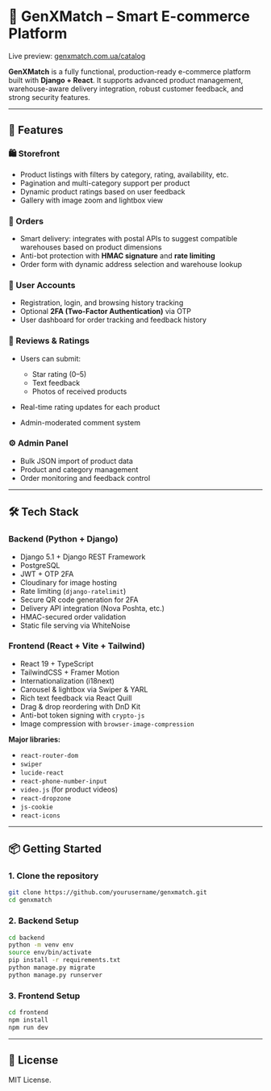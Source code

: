 # 🛒 GenXMatch – Smart E-commerce Platform

Live preview: [genxmatch.com.ua/catalog](https://www.genxmatch.com.ua/catalog)

**GenXMatch** is a fully functional, production-ready e-commerce platform built with **Django + React**. It supports advanced product management, warehouse-aware delivery integration, robust customer feedback, and strong security features.

---

## 🚀 Features

### 🛍️ Storefront

* Product listings with filters by category, rating, availability, etc.
* Pagination and multi-category support per product
* Dynamic product ratings based on user feedback
* Gallery with image zoom and lightbox view

### 🧾 Orders

* Smart delivery: integrates with postal APIs to suggest compatible warehouses based on product dimensions
* Anti-bot protection with **HMAC signature** and **rate limiting**
* Order form with dynamic address selection and warehouse lookup

### 👤 User Accounts

* Registration, login, and browsing history tracking
* Optional **2FA (Two-Factor Authentication)** via OTP
* User dashboard for order tracking and feedback history

### 💬 Reviews & Ratings

* Users can submit:

  * Star rating (0–5)
  * Text feedback
  * Photos of received products
* Real-time rating updates for each product
* Admin-moderated comment system

### ⚙️ Admin Panel

* Bulk JSON import of product data
* Product and category management
* Order monitoring and feedback control

---

## 🛠️ Tech Stack

### Backend (Python + Django)

* Django 5.1 + Django REST Framework
* PostgreSQL
* JWT + OTP 2FA
* Cloudinary for image hosting
* Rate limiting (`django-ratelimit`)
* Secure QR code generation for 2FA
* Delivery API integration (Nova Poshta, etc.)
* HMAC-secured order validation
* Static file serving via WhiteNoise

### Frontend (React + Vite + Tailwind)

* React 19 + TypeScript
* TailwindCSS + Framer Motion
* Internationalization (i18next)
* Carousel & lightbox via Swiper & YARL
* Rich text feedback via React Quill
* Drag & drop reordering with DnD Kit
* Anti-bot token signing with `crypto-js`
* Image compression with `browser-image-compression`

**Major libraries:**

* `react-router-dom`
* `swiper`
* `lucide-react`
* `react-phone-number-input`
* `video.js` (for product videos)
* `react-dropzone`
* `js-cookie`
* `react-icons`

---

## 📦 Getting Started

### 1. Clone the repository

```bash
git clone https://github.com/yourusername/genxmatch.git
cd genxmatch
```

### 2. Backend Setup

```bash
cd backend
python -m venv env
source env/bin/activate
pip install -r requirements.txt
python manage.py migrate
python manage.py runserver
```

### 3. Frontend Setup

```bash
cd frontend
npm install
npm run dev
```

---

## 📄 License

MIT License.
